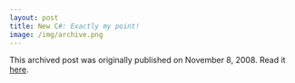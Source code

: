 ```yaml
---
layout: post
title: New C#: Exactly my point!
image: /img/archive.png
---
```

This archived post was originally published on November 8, 2008. Read it [here](/alex.ciobanu.org/index341b.html).
